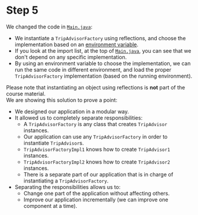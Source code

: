 # Step 5

We changed the code in [`Main.java`](src/csc301/abstractFactoryExample/Main.java):

 * We instantiate a `TripAdvisorFactory` using reflections, and choose the implementation based on an [environment variable](http://en.wikipedia.org/wiki/Environment_variable).
 * If you look at the import list, at the top of [`Main.java`](src/csc301/abstractFactoryExample/Main.java), you can see that we don't depend on any specific implementation.
 * By using an environment variable to choose the implementation, we can run the same code in different environment, and load the proper `TripAdvisorFactory` implementation (based on the running environment).

Please note that instantiating an object using reflections is __not__ part of the course material.    
We are showing this solution to prove a point:
 * We designed our application in a modular way.
 * It allowed us to completely separate responsibilities:
   * A `TripAdvisorFactory` is any class that creates `TripAdvisor` instances.
   * Our application can use any `TripAdvisorFactory` in order to instantiate `TripAdvisor`s.
   * `TripAdvisorFactoryImpl1` knows how to create `TripAdvisor1` instances.
   * `TripAdvisorFactoryImpl2` knows how to create `TripAdvisor2` instances.
   * There is a separate part of our application that is in charge of instantiating a `TripAdvisorFactory`.
 * Separating the responsibilities allows us to:
   * Change one part of the application without affecting others.
   * Improve our application incrementally (we can improve one component at a time).
   

